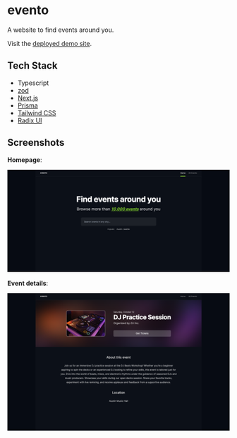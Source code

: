 # evento

A website to find events around you.

Visit the [deployed demo site](https://evento-rho.vercel.app/).

## Tech Stack

- Typescript
- [zod](https://github.com/colinhacks/zod)
- [Next.js](https://nextjs.org/)
- [Prisma](https://prisma.io/)
- [Tailwind CSS](https://tailwindcss.com/)
- [Radix UI](https://www.radix-ui.com/)

## Screenshots

**Homepage**:

![](./screenshot1.png)

**Event details**:

![](./screenshot2.png)
